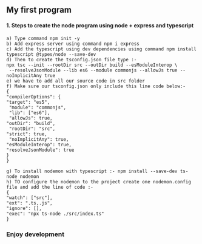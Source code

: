 ## My first program

#### 1. Steps to create the node program using node + express and typescript

    a) Type command npm init -y
    b) Add express server using command npm i express
    c) Add the typescript using dev dependencies using command npm install typescript @types/node --save-dev
    d) Then to create the tsconfig.json file type :-
    npx tsc --init --rootDir src --outDir build --esModuleInterop \
     --resolveJsonModule --lib es6 --module commonjs --allowJs true --noImplicitAny true
    e) we have to add all our source code in src folder
    f) Make sure our tsconfig.json only include this line code below:-
    {
    "compilerOptions": {
    "target": "es5",
     "module": "commonjs",
     "lib": ["es6"],
     "allowJs": true,
    "outDir": "build",
     "rootDir": "src",
    "strict": true,
     "noImplicitAny": true,
    "esModuleInterop": true,
    "resolveJsonModule": true
    }
    }

    g) To install nodemon with typescript :- npm install --save-dev ts-node nodemon
    h) TO configure the nodemon to the project create one nodemon.config file and add the line of code :-
    {
    "watch": ["src"],
    "ext": ".ts,.js",
    "ignore": [],
    "exec": "npx ts-node ./src/index.ts"
    }

### Enjoy development
